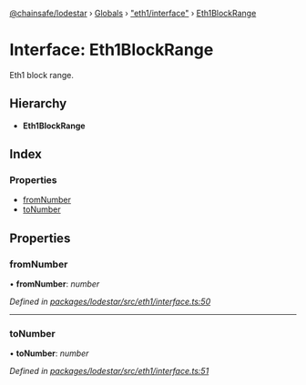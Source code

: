 [@chainsafe/lodestar](../README.md) › [Globals](../globals.md) › ["eth1/interface"](../modules/_eth1_interface_.md) › [Eth1BlockRange](_eth1_interface_.eth1blockrange.md)

# Interface: Eth1BlockRange

Eth1 block range.

## Hierarchy

* **Eth1BlockRange**

## Index

### Properties

* [fromNumber](_eth1_interface_.eth1blockrange.md#fromnumber)
* [toNumber](_eth1_interface_.eth1blockrange.md#tonumber)

## Properties

###  fromNumber

• **fromNumber**: *number*

*Defined in [packages/lodestar/src/eth1/interface.ts:50](https://github.com/ChainSafe/lodestar/blob/53533586a/packages/lodestar/src/eth1/interface.ts#L50)*

___

###  toNumber

• **toNumber**: *number*

*Defined in [packages/lodestar/src/eth1/interface.ts:51](https://github.com/ChainSafe/lodestar/blob/53533586a/packages/lodestar/src/eth1/interface.ts#L51)*
